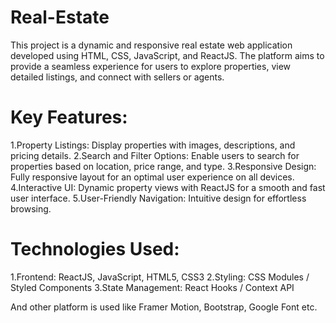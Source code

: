 # Real-Estate
This project is a dynamic and responsive real estate web application developed using HTML, CSS, JavaScript, and ReactJS. The platform aims to provide a seamless experience for users to explore properties, view detailed listings, and connect with sellers or agents.

# Key Features:
1.Property Listings: Display properties with images, descriptions, and pricing details.
2.Search and Filter Options: Enable users to search for properties based on location, price range, and type.
3.Responsive Design: Fully responsive layout for an optimal user experience on all devices.
4.Interactive UI: Dynamic property views with ReactJS for a smooth and fast user interface.
5.User-Friendly Navigation: Intuitive design for effortless browsing.

# Technologies Used:
1.Frontend: ReactJS, JavaScript, HTML5, CSS3
2.Styling: CSS Modules / Styled Components
3.State Management: React Hooks / Context API

And other platform is used like Framer Motion, Bootstrap, Google Font etc.
